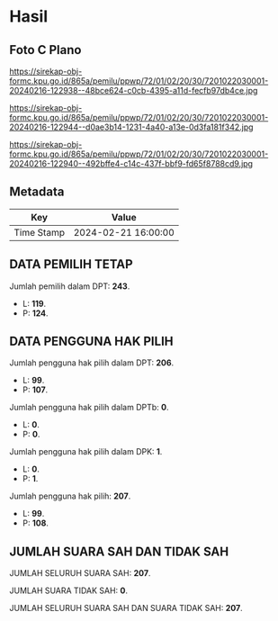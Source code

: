# Hasil

## Foto C Plano

https://sirekap-obj-formc.kpu.go.id/865a/pemilu/ppwp/72/01/02/20/30/7201022030001-20240216-122938--48bce624-c0cb-4395-a11d-fecfb97db4ce.jpg

https://sirekap-obj-formc.kpu.go.id/865a/pemilu/ppwp/72/01/02/20/30/7201022030001-20240216-122944--d0ae3b14-1231-4a40-a13e-0d3fa181f342.jpg

https://sirekap-obj-formc.kpu.go.id/865a/pemilu/ppwp/72/01/02/20/30/7201022030001-20240216-122940--492bffe4-c14c-437f-bbf9-fd65f8788cd9.jpg


## Metadata

| Key        | Value               |
| ---------- | ------------------- |
| Time Stamp | 2024-02-21 16:00:00 |


## DATA PEMILIH TETAP

Jumlah pemilih dalam DPT: **243**.
 * L: **119**.
 * P: **124**.

## DATA PENGGUNA HAK PILIH

Jumlah pengguna hak pilih dalam DPT: **206**.
 * L: **99**.
 * P: **107**.

Jumlah pengguna hak pilih dalam DPTb: **0**.
 * L: **0**.
 * P: **0**.

Jumlah pengguna hak pilih dalam DPK: **1**.
 * L: **0**.
 * P: **1**.

Jumlah pengguna hak pilih: **207**.
 * L: **99**.
 * P: **108**.

## JUMLAH SUARA SAH DAN TIDAK SAH

JUMLAH SELURUH SUARA SAH: **207**.

JUMLAH SUARA TIDAK SAH: **0**.

JUMLAH SELURUH SUARA SAH DAN SUARA TIDAK SAH: **207**.


